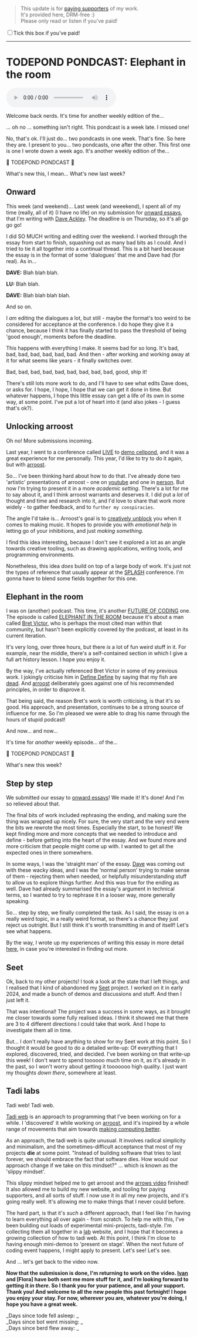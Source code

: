 > This update is for [paying supporters](https://patreon.com/TodePond) of my work.<br>
> It's provided here, DRM-free :)<br>
> Please only read or listen if you've paid!

<input id="paid-checkbox" type="checkbox"><label for="paid-checkbox">Tick this box if you've paid!</label>

<script>
  const key = 'pondcast/paid'
  const paid = localStorage.getItem(key)
  const checkbox = document.getElementById('paid-checkbox')
  if (paid) {
    checkbox.checked = true
  }
  checkbox.addEventListener('change', () => {
    if (checkbox.checked) {
      localStorage.setItem(key, 'true')
    } else {
      localStorage.removeItem(key)
    }
  })
</script>

<hr>

# TODEPOND PONDCAST: Elephant in the room

<audio controls>
  <source src="1.m4a" type="audio/x-m4a">
</audio>

Welcome back nerds. It's time for another weekly edition of the...

... oh no ... something isn't right. This pondcast is a week late. I missed one!

No, that's ok. I'll just do... two pondcasts in one week. That's fine. So here they are. I present to you... two pondcasts, one after the other. This first one is one I wrote down a week ago. It's another weekly edition of the...

🐸 TODEPOND PONDCAST 🐸

What's new this, I mean... What's new last week?

## Onward

This week (and weekend)... Last week (and weeekend), I spent all of my time (really, all of it) (I have no life) on my submission for [onward essays](https://2024.splashcon.org/track/splash-2024-Onward-Essays), that I'm writing with [Dave Ackley](https://www.cs.unm.edu/~ackley/). The deadline is on Thursday, so it's all go go go!

I did SO MUCH writing and editing over the weekend. I worked through the essay from start to finish, squashing out as many bad bits as I could. And I tried to tie it all together into a continual thread. This is a bit hard because the essay is in the format of some 'dialogues' that me and Dave had (for real). As in...

**DAVE:** Blah blah blah.

**LU:** Blah blah.

**DAVE:** Blah blah blah blah.

And so on.

I _am_ editing the dialogues a lot, but still - maybe the format's too weird to be considered for acceptance at the conference. I do hope they give it a chance, because I think it has finally started to pass the threshold of being 'good enough', moments before the deadline.

This happens with everything I make. It seems bad for so long. It's bad, bad, bad, bad, bad, bad, bad. And then - after working and working away at it for what seems like years - it finally switches over.

Bad, bad, bad, bad, bad, bad, bad, bad, bad, good, ship it!

There's still lots more work to do, and I'll have to see what edits Dave does, or asks for. I hope, I hope, I hope that we can get it done in time. But whatever happens, I hope this little essay can get a life of its own in some way, at some point. I've put a lot of heart into it (and also jokes - I guess that's ok?).

## Unlocking arroost

Oh no! More submissions incoming.

Last year, I went to a conference called [LIVE](https://liveprog.org/) to [demo cellpond](https://www.youtube.com/watch?v=eQgxFuw8f1U), and it was a great experience for me personally. This year, I'd like to try to do it again, but with [arroost](https://arroost.com).

So... I've been thinking hard about how to do that. I've already done two 'artistic' presentations of arroost - one on [youtube](https://youtu.be/DNBKdU6XrLY?si=ZPuBOWv-ldUZIZgp) and one in [person](https://youtu.be/cF2OF75ivZM?si=Dn0wDyje_Z0rTmha). But now I'm trying to present it in a more _academic setting_. There's a lot for me to say about it, and I think arroost warrants and deserves it. I did put a _lot_ of thought and time and research into it, and I'd love to share that work more widely - to gather feedback, and to `further my conspiracies`.

The angle I'd take is... Arroost's goal is to [creatively unblock](https://edibotopic.com/blog/doing/leisure-sick/) you when it comes to making music. It hopes to provide you with _emotional help_ in letting go of your inhibitions, and just _making something_.

I find this idea interesting, because I don't see it explored a lot as an angle towards creative tooling, such as drawing applications, writing tools, and programming environments.

Nonetheless, this idea _does_ build on top of a large body of work. It's just not the types of reference that usually appear at the [SPLASH](https://2024.splashcon.org/) conference. I'm gonna have to blend some fields together for this one.

## Elephant in the room

I was on (another) podcast. This time, it's another [FUTURE OF CODING](https://futureofcoding.org/episodes/) one. The episode is called [ELEPHANT IN THE ROOM](https://futureofcoding.org/episodes/071) because it's about a man called [Bret Victor](https://worrydream.com/), who is perhaps the most cited man within that community, but hasn't been explicitly covered by the podcast, at least in its current iteration.

It's very long, over three hours, but there _is_ a lot of fun weird stuff in it. For example, near the middle, there's a self-contained section in which I give a full art history lesson. I hope you enjoy it.

By the way, I've actually referenced Bret Victor in some of my previous work. I jokingly criticise him in [Define Define](https://youtu.be/ZMklf0vUl18?si=51LxQCPo6iNOfuGf) by saying that my fish are [dead](https://vimeo.com/64895205). And [arroost](https://github.com/TodePond/Arroost) deliberately goes against one of his recommended principles, in order to disprove it.

That being said, the reason Bret's work is worth criticising, is that it's so good. His approach, and presentation, continues to be a strong source of influence for me. So I'm pleased we were able to drag his name through the hours of stupid podcast!

And now... and now...

It's time for _another_ weekly episode... of the...

🐸 TODEPOND PONDCAST 🐸

What's new this week?

## Step by step

We submitted our essay to [onward essays](https://2024.splashcon.org/track/splash-2024-Onward-Essays)! We made it! It's done! And I'm so relieved about that.

The final bits of work included rephrasing the ending, and making sure the thing was wrapped up nicely. For sure, the very start and the very end were the bits we rewrote the most times. Especially the start, to be honest! We kept finding more and more concepts that we needed to introduce and define - before getting into the heart of the essay. And we found more and more criticism that people might come up with. I wanted to get all the expected ones in there somewhere.

In some ways, I was the 'straight man' of the essay. [Dave](https://www.youtube.com/user/DaveAckley) was coming out with these wacky ideas, and I was the 'normal person' trying to make sense of them - rejecting them when needed, or helpfully misunderstanding stuff to allow us to explore things further. And this was true for the ending as well. Dave had already summarised the essay's argument in technical terms, so I wanted to try to rephrase it in a looser way, more generally speaking.

So... step by step, we finally completed the task. As I said, the essay is on a really weird topic, in a really weird format, so there's a chance they just reject us outright. But I still think it's worth transmitting in and of itself! Let's see what happens.

By the way, I wrote up my experiences of writing this essay in more detail [here](https://www.todepond.com/wikiblogarden/academia/natural-code/submitted/), in case you're interested in finding out more.

## Seet

Ok, back to my other projects! I took a look at the state that I left things, and I realised that I kind of abandoned my [Seet](https://www.todepond.com/wikiblogarden/see-it/prior-art/) project. I worked on it in early 2024, and made a bunch of demos and discussions and stuff. And then I just left it.

That was intentional! The project was a success in some ways, as it brought me closer towards some fully realised ideas. I think it showed me that there are 3 to 4 different directions I could take that work. And I hope to investigate them all in time.

But... I don't really have anything to show for my Seet work at this point. So I thought it would be good to do a detailed write-up: Of everything that I explored, discovered, tried, and decided. I've been working on that write-up this week! I don't want to spend toooooo much time on it, as it's already in the past, so I won't worry about getting it tooooooo high quality. I just want my thoughts _down there_, somewhere at least.

## Tadi labs

Tadi web! Tadi web.

[Tadi web](https://tadiweb.com) is an approach to programming that I've been working on for a while. I 'discovered' it while working on [arroost](https://arroost.com/), and it's inspired by a whole range of movements that aim towards [making computing better](https://www.todepond.com/wikiblogarden/better-computing/).

As an approach, the tadi web is quite unusual. It involves radical simplicity and minimalism, and the sometimes-difficult acceptance that most of my projects **die** at some point. "Instead of building software that tries to last forever, we should embrace the fact that software dies. How would our approach change if we take on this mindset?" ... which is known as the 'slippy mindset'.

This slippy mindset helped me to get arroost and the [arrows video](https://www.youtube.com/watch?v=DNBKdU6XrLY) finished! It also allowed me to build my new website, and tooling for paying supporters, and all sorts of stuff. I now use it in all my new projects, and it's going really well. It's allowing me to make things that I never could before.

The hard part, is that it's _such_ a different approach, that I feel like I'm having to learn everything all over again - from scratch. To help me with this, I've been building out loads of experimental mini-projects, tadi-style. I'm collecting them all together in a [lab](https://todepond.com/lab) website, and I hope that it becomes a growing collection of how to tadi web. At this point, I think I'm close to having enough mini-demos to 'present on stage'. When the next future of coding event happens, I might apply to present. Let's see! Let's see.

And ... let's get back to the video now.

**Now that the submission is done, I'm returning to work on the video. [Ivan]() and [Flora] have both sent me more stuff for it, and I'm looking forward to getting it _in there_. So I thank you for your patience, and all your support. Thank you! And welcome to all the new people this past fortnight! I hope you enjoy your stay. For now, wherever you are, whatever you're doing, I hope you have a great week.**

_Days since tode fell asleep: _<br>
_Days since bot went missing: _<br>
_Days since berd flew away: _
